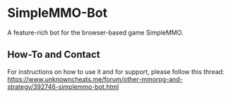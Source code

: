 # SimpleMMO-Bot
A feature-rich bot for the browser-based game SimpleMMO.

## How-To and Contact
For instructions on how to use it and for support, please follow this thread:  
https://www.unknowncheats.me/forum/other-mmorpg-and-strategy/392746-simplemmo-bot.html
